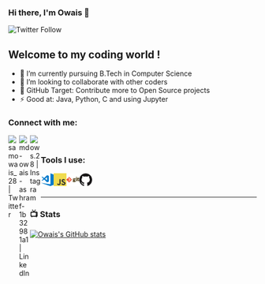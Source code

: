 ### Hi there, I'm Owais 👋

![Twitter Follow](https://img.shields.io/twitter/follow/samowais_28?color=1DA1F2&logo=twitter&style=for-the-badge)

## Welcome to my coding world !

- 🌱 I’m currently pursuing B.Tech in Computer Science
- 👯 I’m looking to collaborate with other coders
- 🥅 GitHub Target: Contribute more to Open Source projects
- ⚡ Good at: Java, Python, C and using Jupyter 

### Connect with me:


<img align="left" alt="samowais_28 | Twitter" width="22px" src="https://cdn.jsdelivr.net/npm/simple-icons@v3/icons/twitter.svg" />
<img align="left" alt="md-owais-ashraf-1b32981a1 | LinkedIn" width="22px" src="https://cdn.jsdelivr.net/npm/simple-icons@v3/icons/linkedin.svg" />
<img align="left" alt="ows.28 | Instagram" width="22px" src="https://cdn.jsdelivr.net/npm/simple-icons@v3/icons/instagram.svg" />

<br />

### Tools I use:

<img align="left" alt="Visual Studio Code" width="26px" src="https://raw.githubusercontent.com/github/explore/80688e429a7d4ef2fca1e82350fe8e3517d3494d/topics/visual-studio-code/visual-studio-code.png" />
<img align="left" alt="JavaScript" width="26px" src="https://raw.githubusercontent.com/github/explore/80688e429a7d4ef2fca1e82350fe8e3517d3494d/topics/javascript/javascript.png" />
<img align="left" alt="Git" width="26px" src="https://raw.githubusercontent.com/github/explore/80688e429a7d4ef2fca1e82350fe8e3517d3494d/topics/git/git.png" />
<img align="left" alt="GitHub" width="26px" src="https://raw.githubusercontent.com/github/explore/78df643247d429f6cc873026c0622819ad797942/topics/github/github.png" />

<br />
<br />

---

### 📺 Stats

[![Owais's GitHub stats](https://github-readme-stats.vercel.app/api?username=owais-code)](https://github.com/owais-code/github-readme-stats)
